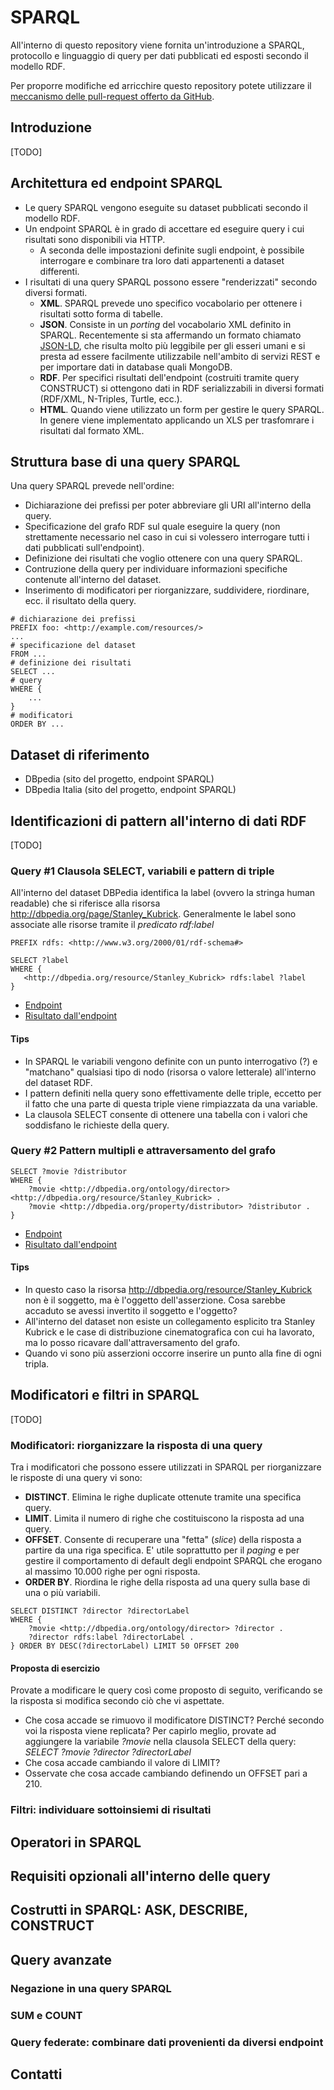 # SPARQL 
All'interno di questo repository viene fornita un'introduzione a SPARQL, protocollo e linguaggio di query per dati pubblicati ed esposti secondo il modello RDF. 

Per proporre modifiche ed arricchire questo repository potete utilizzare il [meccanismo delle pull-request offerto da GitHub](https://help.github.com/articles/using-pull-requests/).

## Introduzione
[TODO]

## Architettura ed endpoint SPARQL
* Le query SPARQL vengono eseguite su dataset pubblicati secondo il modello RDF. 
* Un endpoint SPARQL è in grado di accettare ed eseguire query i cui risultati sono disponibili via HTTP.
    * A seconda delle impostazioni definite sugli endpoint, è possibile interrogare e combinare tra loro dati appartenenti a dataset differenti.
* I risultati di una query SPARQL possono essere "renderizzati" secondo diversi formati.
    * **XML**. SPARQL prevede uno specifico vocabolario per ottenere i risultati sotto forma di tabelle.
    * **JSON**. Consiste in un *porting* del vocabolario XML definito in SPARQL. Recentemente si sta affermando un formato chiamato [JSON-LD](http://json-ld.org/), che risulta molto più leggibile per gli esseri umani e si presta ad essere facilmente utilizzabile nell'ambito di servizi REST e per importare dati in database quali MongoDB.
    * **RDF**. Per specifici risultati dell'endpoint (costruiti tramite query CONSTRUCT) si ottengono dati in RDF serializzabili in diversi formati (RDF/XML, N-Triples, Turtle, ecc.).
    * **HTML**. Quando viene utilizzato un form per gestire le query SPARQL. In genere viene implementato applicando un XLS per trasfomrare i risultati dal formato XML.

## Struttura base di una query SPARQL
Una query SPARQL prevede nell'ordine:

* Dichiarazione dei prefissi per poter abbreviare gli URI all'interno della query.
* Specificazione del grafo RDF sul quale eseguire la query (non strettamente necessario nel caso in cui si volessero interrogare tutti i dati pubblicati sull'endpoint).
* Definizione dei risultati che voglio ottenere con una query SPARQL.
* Contruzione della query per individuare informazioni specifiche contenute all'interno del dataset. 
* Inserimento di modificatori per riorganizzare, suddividere, riordinare, ecc. il risultato della query.

```
# dichiarazione dei prefissi
PREFIX foo: <http://example.com/resources/>
...
# specificazione del dataset
FROM ...
# definizione dei risultati
SELECT ...
# query
WHERE {
    ...
}
# modificatori
ORDER BY ...
```

## Dataset di riferimento
* DBpedia (sito del progetto, endpoint SPARQL)
* DBpedia Italia (sito del progetto, endpoint SPARQL)

## Identificazioni di pattern all'interno di dati RDF
[TODO]

### Query #1 Clausola SELECT, variabili e pattern di triple
All'interno del dataset DBPedia identifica la label (ovvero la stringa human readable) che si riferisce alla risorsa http://dbpedia.org/page/Stanley_Kubrick. Generalmente le label sono associate alle risorse tramite il *predicato rdf:label*  

```
PREFIX rdfs: <http://www.w3.org/2000/01/rdf-schema#>

SELECT ?label
WHERE {
   <http://dbpedia.org/resource/Stanley_Kubrick> rdfs:label ?label
}
```

* [Endpoint](http://dbpedia.org/sparql)
* [Risultato dall'endpoint](http://dbpedia.org/sparql?default-graph-uri=http%3A%2F%2Fdbpedia.org&query=PREFIX+rdfs%3A+%3Chttp%3A%2F%2Fwww.w3.org%2F2000%2F01%2Frdf-schema%23%3E%0D%0A%0D%0ASELECT+DISTINCT+%3Flabel%0D%0AWHERE+%7B%0D%0A+++%3Chttp%3A%2F%2Fdbpedia.org%2Fresource%2FStanley_Kubrick%3E+rdfs%3Alabel+%3Flabel+.%0D%0A%7D&format=text%2Fhtml&CXML_redir_for_subjs=121&CXML_redir_for_hrefs=&timeout=30000&debug=on)

#### Tips
* In SPARQL le variabili vengono definite con un punto interrogativo (?) e "matchano" qualsiasi tipo di nodo (risorsa o valore letterale) all'interno del dataset RDF.
* I pattern definiti nella query sono effettivamente delle triple, eccetto per il fatto che una parte di questa triple viene rimpiazzata da una variable.
* La clausola SELECT consente di ottenere una tabella con i valori che soddisfano le richieste della query.

### Query #2 Pattern multipli e attraversamento del grafo

```
SELECT ?movie ?distributor
WHERE {
    ?movie <http://dbpedia.org/ontology/director> <http://dbpedia.org/resource/Stanley_Kubrick> .
    ?movie <http://dbpedia.org/property/distributor> ?distributor .
}
```

* [Endpoint](http://dbpedia.org/sparql)
* [Risultato dall'endpoint](http://dbpedia.org/sparql?default-graph-uri=http%3A%2F%2Fdbpedia.org&query=SELECT+%3Fmovie+%3Fdistributor%0D%0AWHERE+%7B%0D%0A++++%3Fmovie+%3Chttp%3A%2F%2Fdbpedia.org%2Fontology%2Fdirector%3E+%3Chttp%3A%2F%2Fdbpedia.org%2Fresource%2FStanley_Kubrick%3E+.%0D%0A++++%3Fmovie+%3Chttp%3A%2F%2Fdbpedia.org%2Fproperty%2Fdistributor%3E+%3Fdistributor+.%0D%0A%7D&format=text%2Fhtml&CXML_redir_for_subjs=121&CXML_redir_for_hrefs=&timeout=30000&debug=on)

#### Tips
* In questo caso la risorsa  <http://dbpedia.org/resource/Stanley_Kubrick> non è il soggetto, ma è l'oggetto dell'asserzione. Cosa sarebbe accaduto se avessi invertito il soggetto e l'oggetto?
* All'interno del dataset non esiste un collegamento esplicito tra Stanley Kubrick e le case di distribuzione cinematografica con cui ha lavorato, ma lo posso ricavare dall'attraversamento del grafo.
* Quando vi sono più asserzioni occorre inserire un punto alla fine di ogni tripla.

## Modificatori e filtri in SPARQL
[TODO]

### Modificatori: riorganizzare la risposta di una query
Tra i modificatori che possono essere utilizzati in SPARQL per riorganizzare le risposte di una query vi sono:

* **DISTINCT**. Elimina le righe duplicate ottenute tramite una specifica query.
* **LIMIT**. Limita il numero di righe che costituiscono la risposta ad una query.
* **OFFSET**. Consente di recuperare una "fetta" (*slice*) della risposta a partire da una riga specifica. E' utile soprattutto per il *paging* e per gestire il comportamento di default degli endpoint SPARQL che erogano al massimo 10.000 righe per ogni risposta.
* **ORDER BY**. Riordina le righe della risposta ad una query sulla base di una o più variabili.

``` 
SELECT DISTINCT ?director ?directorLabel
WHERE {
    ?movie <http://dbpedia.org/ontology/director> ?director .
    ?director rdfs:label ?directorLabel .
} ORDER BY DESC(?directorLabel) LIMIT 50 OFFSET 200
```

#### Proposta di esercizio
Provate a modificare le query così come proposto di seguito, verificando se la risposta si modifica secondo ciò che vi aspettate.

* Che cosa accade se rimuovo il modificatore DISTINCT? Perché secondo voi la risposta viene replicata? Per capirlo meglio, provate ad aggiungere la variabile *?movie* nella clausola SELECT della query: *SELECT ?movie ?director ?directorLabel*
* Che cosa accade cambiando il valore di LIMIT?
* Osservate che cosa accade cambiando definendo un OFFSET pari a 210.

### Filtri: individuare sottoinsiemi di risultati

## Operatori in SPARQL

## Requisiti opzionali all'interno delle query

## Costrutti in SPARQL: ASK, DESCRIBE, CONSTRUCT

## Query avanzate

### Negazione in una query SPARQL

### SUM e COUNT

### Query federate: combinare dati provenienti da diversi endpoint

## Contatti
